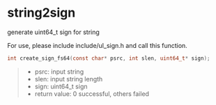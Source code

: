 # string2sign
generate uint64_t sign for string

For use, please include include/ul_sign.h and call this function. 
```c
int create_sign_fs64(const char* psrc, int slen, uint64_t* sign);
```

> * psrc: input string
> * slen: input string length
> * sign: uint64_t sign
> * return value: 0 successful, others failed
